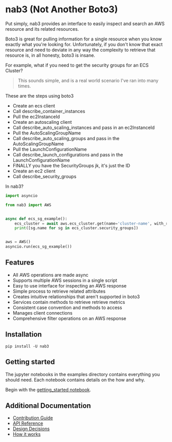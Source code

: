 # nab3 (Not Another Boto3)
Put simply, nab3 provides an interface to easily inspect and search an AWS resource and its related resources.

Boto3 is great for pulling information for a single resource when you know exactly what you're looking for. 
Unfortunately, if you don't know that exact resource and need to deviate in any way the complexity to retrieve that resource is, in all honesty, boto3 is insane.

For example, what if you need to get the security groups for an ECS Cluster?
>This sounds simple, and is a real world scenario I've ran into many times. 

These are the steps using boto3
* Create an ecs client
* Call describe_container_instances
* Pull the ec2InstanceId
* Create an autoscaling client
* Call describe_auto_scaling_instances and pass in an ec2InstanceId
* Pull the AutoScalingGroupName
* Call describe_auto_scaling_groups and pass in the AutoScalingGroupName
* Pull the LaunchConfigurationName
* Call describe_launch_configurations and pass in  the LaunchConfigurationName
* FINALLY you have the SecurityGroups jk, it's just the ID
* Create an ec2 client
* Call describe_security_groups

In nab3?
```python
import asyncio

from nab3 import AWS


async def ecs_sg_example():
    ecs_cluster = await aws.ecs_cluster.get(name='cluster-name', with_related=['asg__security_groups'])
    print([sg.name for sg in ecs_cluster.security_groups])


aws = AWS()
asyncio.run(ecs_sg_example())

```

## Features
* All AWS operations are made async
* Supports multiple AWS sessions in a single script
* Easy to use interface for inspecting an AWS response
* Simple process to retrieve related attributes 
* Creates intuitive relationships that aren't supported in boto3
* Services contain methods to retrieve retrieve metrics 
* Consistent case convention and methods to access 
* Manages client connections
* Comprehensive filter operations on an AWS response

## Installation
`pip install -U nab3` 

## Getting started
The jupyter notebooks in the examples directory contains everything you should need.
Each notebook contains details on the how and why.

Begin with the [getting_started notebook](examples/getting_started.ipynb).

## Additional Documentation
* [Contribution Guide](docs/CONTRIBUTING.md)
* [API Reference](docs/API_REFERENCE.md)
* [Design Decisions](docs/DESIGN_DECISIONS.md)
* [How it works](docs/HOW_IT_WORKS.md)
